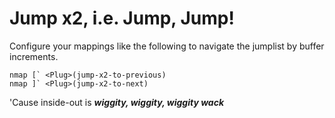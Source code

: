 # Jump x2, i.e. Jump, Jump!

Configure your mappings like the following to navigate the jumplist by buffer increments.

    nmap [` <Plug>(jump-x2-to-previous)
    nmap ]` <Plug>(jump-x2-to-next)

'Cause inside-out is ***wiggity, wiggity, wiggity wack***

